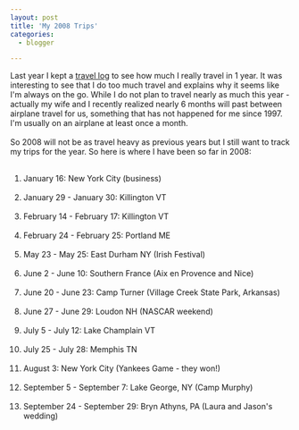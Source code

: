 ```yaml
---
layout: post
title: 'My 2008 Trips'
categories:
  - blogger

---
```


Last year I kept a <a href="http://www.thecave.com/archive/2007/01/26/my_trips_in_2007.aspx">travel log</a> to see how much I really travel in 1 year.  It was interesting to see that I do too much travel and explains why it seems like I'm always on the go.  While I do not plan to travel nearly as much this year - actually my wife and I recently realized nearly 6 months will past between airplane travel for us, something that has not happened for me since 1997.  I'm usually on an airplane at least once a month.<br /><br />So 2008 will not be as travel heavy as previous years but I still want to track my trips for the year.  So here is where I have been so far in 2008:<ol><br /><li>January 16: New York City (business)</li><br /><li>January 29 - January 30: Killington VT</li><br /><li>February 14 - February 17: Killington VT</li><br /><li>February 24 - February 25: Portland ME</li><br /><li>May 23 - May 25: East Durham NY (Irish Festival)</li><br /><li>June 2 - June 10: Southern France (Aix en Provence and Nice)</li><br /><li>June 20 - June 23: Camp Turner (Village Creek State Park, Arkansas)</li><br /><li>June 27 - June 29: Loudon NH (NASCAR weekend)</li><br /><li>July 5 - July 12: Lake Champlain VT</li><br /><li>July 25 - July 28: Memphis TN</li><br /><li>August 3: New York City (Yankees Game - they won!)</li><br /><li>September 5 - September 7: Lake George, NY (Camp Murphy)</li><br /><li>September 24 - September 29: Bryn Athyns, PA (Laura and Jason's wedding)</li><br /></ol>
